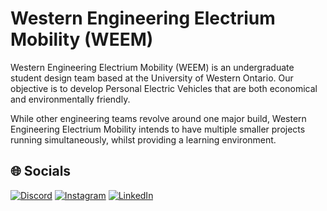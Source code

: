 # Western Engineering Electrium Mobility (WEEM)

Western Engineering Electrium Mobility (WEEM) is an undergraduate student design team based at the University of Western Ontario. Our objective is to develop Personal Electric Vehicles that are both economical and environmentally friendly.

While other engineering teams revolve around one major build, Western Engineering Electrium Mobility intends to have multiple smaller projects running simultaneously, whilst providing a learning environment.

## 🌐 Socials

[![Discord](https://img.shields.io/badge/Discord-%235865F2.svg?style=for-the-badge&logo=discord&logoColor=white)](https://discord.gg/ZeJUNdkVmB)
[![Instagram](https://img.shields.io/badge/Instagram-%23E4405F.svg?style=for-the-badge&logo=Instagram&logoColor=white)](https://instagram.com/westernelectriummobility)
[![LinkedIn](https://img.shields.io/badge/linkedin-%230077B5.svg?style=for-the-badge&logo=linkedin&logoColor=white)](https://www.linkedin.com/company/westernelectriummobility/)
